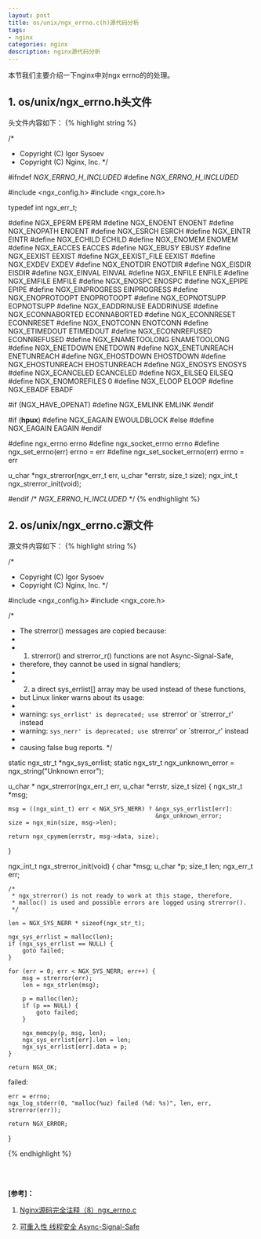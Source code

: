 ```yaml
---
layout: post
title: os/unix/ngx_errno.c(h)源代码分析
tags:
- nginx
categories: nginx
description: nginx源代码分析
---
```




本节我们主要介绍一下nginx中对ngx errno的的处理。

<!-- more -->


## 1. os/unix/ngx_errno.h头文件

头文件内容如下：
{% highlight string %}

/*
 * Copyright (C) Igor Sysoev
 * Copyright (C) Nginx, Inc.
 */


#ifndef _NGX_ERRNO_H_INCLUDED_
#define _NGX_ERRNO_H_INCLUDED_


#include <ngx_config.h>
#include <ngx_core.h>


typedef int               ngx_err_t;

#define NGX_EPERM         EPERM
#define NGX_ENOENT        ENOENT
#define NGX_ENOPATH       ENOENT
#define NGX_ESRCH         ESRCH
#define NGX_EINTR         EINTR
#define NGX_ECHILD        ECHILD
#define NGX_ENOMEM        ENOMEM
#define NGX_EACCES        EACCES
#define NGX_EBUSY         EBUSY
#define NGX_EEXIST        EEXIST
#define NGX_EEXIST_FILE   EEXIST
#define NGX_EXDEV         EXDEV
#define NGX_ENOTDIR       ENOTDIR
#define NGX_EISDIR        EISDIR
#define NGX_EINVAL        EINVAL
#define NGX_ENFILE        ENFILE
#define NGX_EMFILE        EMFILE
#define NGX_ENOSPC        ENOSPC
#define NGX_EPIPE         EPIPE
#define NGX_EINPROGRESS   EINPROGRESS
#define NGX_ENOPROTOOPT   ENOPROTOOPT
#define NGX_EOPNOTSUPP    EOPNOTSUPP
#define NGX_EADDRINUSE    EADDRINUSE
#define NGX_ECONNABORTED  ECONNABORTED
#define NGX_ECONNRESET    ECONNRESET
#define NGX_ENOTCONN      ENOTCONN
#define NGX_ETIMEDOUT     ETIMEDOUT
#define NGX_ECONNREFUSED  ECONNREFUSED
#define NGX_ENAMETOOLONG  ENAMETOOLONG
#define NGX_ENETDOWN      ENETDOWN
#define NGX_ENETUNREACH   ENETUNREACH
#define NGX_EHOSTDOWN     EHOSTDOWN
#define NGX_EHOSTUNREACH  EHOSTUNREACH
#define NGX_ENOSYS        ENOSYS
#define NGX_ECANCELED     ECANCELED
#define NGX_EILSEQ        EILSEQ
#define NGX_ENOMOREFILES  0
#define NGX_ELOOP         ELOOP
#define NGX_EBADF         EBADF

#if (NGX_HAVE_OPENAT)
#define NGX_EMLINK        EMLINK
#endif

#if (__hpux__)
#define NGX_EAGAIN        EWOULDBLOCK
#else
#define NGX_EAGAIN        EAGAIN
#endif


#define ngx_errno                  errno
#define ngx_socket_errno           errno
#define ngx_set_errno(err)         errno = err
#define ngx_set_socket_errno(err)  errno = err


u_char *ngx_strerror(ngx_err_t err, u_char *errstr, size_t size);
ngx_int_t ngx_strerror_init(void);


#endif /* _NGX_ERRNO_H_INCLUDED_ */
{% endhighlight %}



## 2. os/unix/ngx_errno.c源文件

源文件内容如下：
{% highlight string %}

/*
 * Copyright (C) Igor Sysoev
 * Copyright (C) Nginx, Inc.
 */


#include <ngx_config.h>
#include <ngx_core.h>


/*
 * The strerror() messages are copied because:
 *
 * 1) strerror() and strerror_r() functions are not Async-Signal-Safe,
 *    therefore, they cannot be used in signal handlers;
 *
 * 2) a direct sys_errlist[] array may be used instead of these functions,
 *    but Linux linker warns about its usage:
 *
 * warning: `sys_errlist' is deprecated; use `strerror' or `strerror_r' instead
 * warning: `sys_nerr' is deprecated; use `strerror' or `strerror_r' instead
 *
 *    causing false bug reports.
 */


static ngx_str_t  *ngx_sys_errlist;
static ngx_str_t   ngx_unknown_error = ngx_string("Unknown error");


u_char *
ngx_strerror(ngx_err_t err, u_char *errstr, size_t size)
{
    ngx_str_t  *msg;

    msg = ((ngx_uint_t) err < NGX_SYS_NERR) ? &ngx_sys_errlist[err]:
                                              &ngx_unknown_error;
    size = ngx_min(size, msg->len);

    return ngx_cpymem(errstr, msg->data, size);
}


ngx_int_t
ngx_strerror_init(void)
{
    char       *msg;
    u_char     *p;
    size_t      len;
    ngx_err_t   err;

    /*
     * ngx_strerror() is not ready to work at this stage, therefore,
     * malloc() is used and possible errors are logged using strerror().
     */

    len = NGX_SYS_NERR * sizeof(ngx_str_t);

    ngx_sys_errlist = malloc(len);
    if (ngx_sys_errlist == NULL) {
        goto failed;
    }

    for (err = 0; err < NGX_SYS_NERR; err++) {
        msg = strerror(err);
        len = ngx_strlen(msg);

        p = malloc(len);
        if (p == NULL) {
            goto failed;
        }

        ngx_memcpy(p, msg, len);
        ngx_sys_errlist[err].len = len;
        ngx_sys_errlist[err].data = p;
    }

    return NGX_OK;

failed:

    err = errno;
    ngx_log_stderr(0, "malloc(%uz) failed (%d: %s)", len, err, strerror(err));

    return NGX_ERROR;
}

{% endhighlight %}


<br />
<br />

**[参考]：**

1. [Nginx源码完全注释（8）ngx_errno.c](http://blog.csdn.net/Poechant/article/details/8032389)

2. [可重入性 线程安全 Async-Signal-Safe](http://blog.csdn.net/ldong2007/article/details/4271685)

<br />
<br />
<br />

